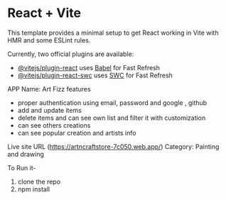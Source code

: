 # React + Vite

This template provides a minimal setup to get React working in Vite with HMR and some ESLint rules.

Currently, two official plugins are available:

- [@vitejs/plugin-react](https://github.com/vitejs/vite-plugin-react/blob/main/packages/plugin-react/README.md) uses [Babel](https://babeljs.io/) for Fast Refresh
- [@vitejs/plugin-react-swc](https://github.com/vitejs/vite-plugin-react-swc) uses [SWC](https://swc.rs/) for Fast Refresh

APP Name: Art Fizz
features
- proper authentication using email, password and google , github
- add and update items
- delete items and can see own list and filter it with customization
- can see others creations
- can see popular creation and artists info

Live site URL (https://artncraftstore-7c050.web.app/)
Category: Painting and drawing

To Run it-
1. clone the repo
2. npm install
